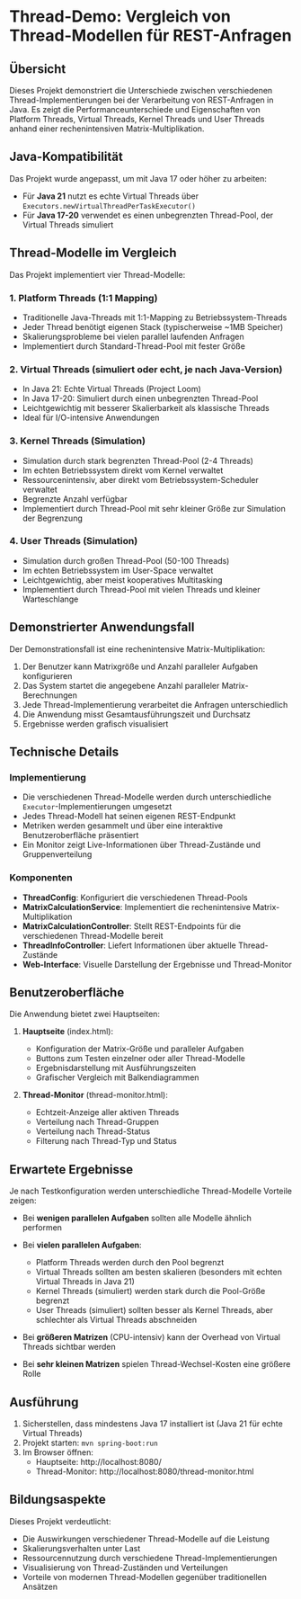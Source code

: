 # Thread-Demo: Vergleich von Thread-Modellen für REST-Anfragen

## Übersicht

Dieses Projekt demonstriert die Unterschiede zwischen verschiedenen Thread-Implementierungen bei der Verarbeitung von REST-Anfragen in Java. Es zeigt die Performanceunterschiede und Eigenschaften von Platform Threads, Virtual Threads, Kernel Threads und User Threads anhand einer rechenintensiven Matrix-Multiplikation.

## Java-Kompatibilität

Das Projekt wurde angepasst, um mit Java 17 oder höher zu arbeiten:
- Für **Java 21** nutzt es echte Virtual Threads über `Executors.newVirtualThreadPerTaskExecutor()`
- Für **Java 17-20** verwendet es einen unbegrenzten Thread-Pool, der Virtual Threads simuliert

## Thread-Modelle im Vergleich

Das Projekt implementiert vier Thread-Modelle:

### 1. Platform Threads (1:1 Mapping)
- Traditionelle Java-Threads mit 1:1-Mapping zu Betriebssystem-Threads
- Jeder Thread benötigt eigenen Stack (typischerweise ~1MB Speicher)
- Skalierungsprobleme bei vielen parallel laufenden Anfragen
- Implementiert durch Standard-Thread-Pool mit fester Größe

### 2. Virtual Threads (simuliert oder echt, je nach Java-Version)
- In Java 21: Echte Virtual Threads (Project Loom)
- In Java 17-20: Simuliert durch einen unbegrenzten Thread-Pool
- Leichtgewichtig mit besserer Skalierbarkeit als klassische Threads
- Ideal für I/O-intensive Anwendungen

### 3. Kernel Threads (Simulation)
- Simulation durch stark begrenzten Thread-Pool (2-4 Threads)
- Im echten Betriebssystem direkt vom Kernel verwaltet
- Ressourcenintensiv, aber direkt vom Betriebssystem-Scheduler verwaltet
- Begrenzte Anzahl verfügbar
- Implementiert durch Thread-Pool mit sehr kleiner Größe zur Simulation der Begrenzung

### 4. User Threads (Simulation)
- Simulation durch großen Thread-Pool (50-100 Threads)
- Im echten Betriebssystem im User-Space verwaltet
- Leichtgewichtig, aber meist kooperatives Multitasking
- Implementiert durch Thread-Pool mit vielen Threads und kleiner Warteschlange

## Demonstrierter Anwendungsfall

Der Demonstrationsfall ist eine rechenintensive Matrix-Multiplikation:

1. Der Benutzer kann Matrixgröße und Anzahl paralleler Aufgaben konfigurieren
2. Das System startet die angegebene Anzahl paralleler Matrix-Berechnungen
3. Jede Thread-Implementierung verarbeitet die Anfragen unterschiedlich
4. Die Anwendung misst Gesamtausführungszeit und Durchsatz
5. Ergebnisse werden grafisch visualisiert

## Technische Details

### Implementierung

- Die verschiedenen Thread-Modelle werden durch unterschiedliche `Executor`-Implementierungen umgesetzt
- Jedes Thread-Modell hat seinen eigenen REST-Endpunkt
- Metriken werden gesammelt und über eine interaktive Benutzeroberfläche präsentiert
- Ein Monitor zeigt Live-Informationen über Thread-Zustände und Gruppenverteilung

### Komponenten

- **ThreadConfig**: Konfiguriert die verschiedenen Thread-Pools
- **MatrixCalculationService**: Implementiert die rechenintensive Matrix-Multiplikation
- **MatrixCalculationController**: Stellt REST-Endpoints für die verschiedenen Thread-Modelle bereit
- **ThreadInfoController**: Liefert Informationen über aktuelle Thread-Zustände
- **Web-Interface**: Visuelle Darstellung der Ergebnisse und Thread-Monitor

## Benutzeroberfläche

Die Anwendung bietet zwei Hauptseiten:

1. **Hauptseite** (index.html):
   - Konfiguration der Matrix-Größe und paralleler Aufgaben
   - Buttons zum Testen einzelner oder aller Thread-Modelle
   - Ergebnisdarstellung mit Ausführungszeiten
   - Grafischer Vergleich mit Balkendiagrammen

2. **Thread-Monitor** (thread-monitor.html):
   - Echtzeit-Anzeige aller aktiven Threads
   - Verteilung nach Thread-Gruppen
   - Verteilung nach Thread-Status
   - Filterung nach Thread-Typ und Status

## Erwartete Ergebnisse

Je nach Testkonfiguration werden unterschiedliche Thread-Modelle Vorteile zeigen:

- Bei **wenigen parallelen Aufgaben** sollten alle Modelle ähnlich performen
- Bei **vielen parallelen Aufgaben**:
  - Platform Threads werden durch den Pool begrenzt
  - Virtual Threads sollten am besten skalieren (besonders mit echten Virtual Threads in Java 21)
  - Kernel Threads (simuliert) werden stark durch die Pool-Größe begrenzt
  - User Threads (simuliert) sollten besser als Kernel Threads, aber schlechter als Virtual Threads abschneiden

- Bei **größeren Matrizen** (CPU-intensiv) kann der Overhead von Virtual Threads sichtbar werden
- Bei **sehr kleinen Matrizen** spielen Thread-Wechsel-Kosten eine größere Rolle

## Ausführung

1. Sicherstellen, dass mindestens Java 17 installiert ist (Java 21 für echte Virtual Threads)
2. Projekt starten: `mvn spring-boot:run`
3. Im Browser öffnen:
   - Hauptseite: http://localhost:8080/
   - Thread-Monitor: http://localhost:8080/thread-monitor.html

## Bildungsaspekte

Dieses Projekt verdeutlicht:

- Die Auswirkungen verschiedener Thread-Modelle auf die Leistung
- Skalierungsverhalten unter Last
- Ressourcennutzung durch verschiedene Thread-Implementierungen
- Visualisierung von Thread-Zuständen und Verteilungen
- Vorteile von modernen Thread-Modellen gegenüber traditionellen Ansätzen
